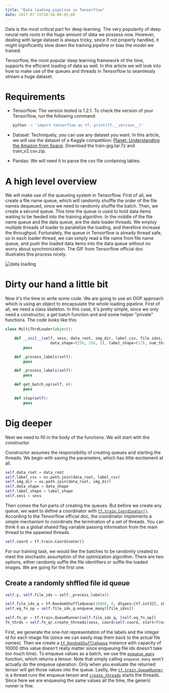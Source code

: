 ```yaml
---
title: "Data loading pipeline in Tensorflow"
date: 2017-07-15T10:58:00-05:00
---
```

Data is the most critical part for deep learning. The very popularity of deep
neural nets roots in the huge amount of data we possess now. However, dealing
with large dataset is always tricky, since if not properly handled, it might
significantly slow down the training pipeline or bias the model we trained.

Tensorflow, the most popular deep learning framework of the time, supports
the efficient loading of data as well. In this article we will look into how to
make use of the queues and threads in Tensorflow to seamlessly stream a huge
dataset.

# **Requirements**

* Tensorflow: The version tested is 1.2.1. To check the version of your
Tensorflow, run the following command:

    ```bash
    python -c 'import tensorflow as tf; print(tf.__version__)'
    ```
* Dataset: Techniquely, you can use any dataset you want. In this article, we
  will use the dataset of a Kaggle competition: [Planet: Understanding the
  Amazon from
  Space](https://www.kaggle.com/c/planet-understanding-the-amazon-from-space/data).
  Download the train-jpg.tar.7z and train_v2.csv.zip.

* Pandas: We will need it to parse the csv file containing lables.

# **A high level overview**

We will make use of the queueing system in Tensorflow. First of all, we create a
file name queue, which will randomly shuffle the order of the file names
dequeued, since we need to randomly shuffle the batch. Then, we create a second
queue. This time the queue is used to hold data items waiting to be feeded into
the training algorithm. In the middle of the file name queue and the data queue,
are the data loader threads. We employ multiple threads of loader to parallelize
the loading, and therefore increase the throughput. Fortunately, the queue in
Tensorflow is already thread safe, so in each loader thread, we can simply read
a file name from file name queue, and push the loaded data items into the data
queue without no worry about synchronization. The GIF from Tensorflow official
doc illustrates this process nicely.

![data loading](https://www.tensorflow.org/images/AnimatedFileQueues.gif)

# **Dirty our hand a little bit**

Now it's the time to write some code. We are going to use an OOP approach which
is using an object to encapsulate the whole loading pipeline. First of all, we
need a class skeleton. In this case, it's pretty simple, since we only need a
constructor, a get batch function and and some helper "private" functions. The
code looks like this:

```python
class MultiThrdLoader(object):

    def __init__(self, sess, data_root, img_dir, label_csv, file_idxs, \
                    data_shape=(256, 256, 3), label_shape=(17), num_thrds=10):
        pass

    def _process_labels(self):
        pass

    def _process_labels(self):
        pass

    def get_batch_op(self, n):
        pass

    def stop(self):
        pass

```

# **Dig deeper**

Next we need to fill in the body of the functions. We will start with the
constructor

Constructor assumes the responsibility of creating queues and starting the
threads. We begin with saving the parameters, which has little excitement at all.

```python
self.data_root = data_root
self.label_csv = os.path.join(data_root, label_csv)
self.img_dir = os.path.join(data_root, img_dir)
self.data_shape = data_shape
self.label_shape = label_shape
self.sess = sess
```

Then comes the fun parts of creating the queues. But before we create any queue, we
want to define a coordinator with [`tf.train.Coordinator()`](https://www.tensorflow.org/api_docs/python/tf/train/Coordinator).
According to the Tensorflow official doc, the coordinator implements a simple mechanism to
coordinate the termination of a set of threads. You can think it as a global shared flag variable passing information from the main thread to the spawned threads.

```python
self.coord = tf.train.Coordinator()
```

For our training task, we would like the batches to be randomly created to meet the stochastic assumption of the optimization algorithm. There are two options, either randomly suffle the file identifiers or suffle the loaded images. We are going for the first one.

## Create a randomly shffled file id queue

```python
self.y, self.file_ids = self._process_labels()

self.file_idx_q = tf.RandomShuffleQueue(10000, 0, dtypes=[tf.int32], shapes=[()])
self.eq_fn_op = self.file_idx_q.enqueue_many([file_idxs])

self.fn_qr = tf.train.QueueRunner(self.file_idx_q, [self.eq_fn_op])
fn_thrds = self.fn_qr.create_threads(sess, coord=self.coord, start=True)
```

First, we generate the one-hot representation of the labels and the integer id for each image file (since we can easily map them back to the actual file names). Then we create a [`tf.RandomShuffleQueue`](https://www.tensorflow.org/api_docs/python/tf/RandomShuffleQueue) instance with capacity of 10000 (this value doesn't really matter since enqueuing file ids doesn't take too much time). To enqueue values as a batch, we use the [`enqueue_many`](https://www.tensorflow.org/api_docs/python/tf/RandomShuffleQueue#enqueue_many) function, which returns a tensor. Note that simply calling `enqueue_many` won't actually do the enqueue operation. Only when you evaluate the returned tensor will get those values into the queue. Lastly, the [`tf.train.QueueRunner`](https://www.tensorflow.org/api_docs/python/tf/train/QueueRunner) is a thread runs the enqueue tensor and [`create_threads`](https://www.tensorflow.org/api_docs/python/tf/train/QueueRunner#create_threads) starts the threads. Since here we are enqueuing the same values all the time, the generic runner is fine.
